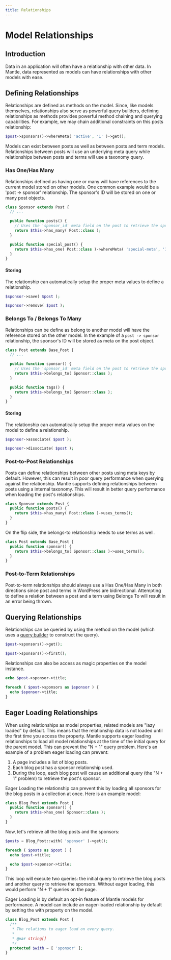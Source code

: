 ```yaml
---
title: Relationships
---
```


# Model Relationships

## Introduction

Data in an application will often have a relationship with other data. In
Mantle, data represented as models can have relationships with other models with
ease.

## Defining Relationships

Relationships are defined as methods on the model. Since, like models
themselves, relationships also serve as powerful query builders, defining
relationships as methods provides powerful method chaining and querying
capabilities. For example, we may chain additional constraints on this posts
relationship:

```php
$post->sponsors()->whereMeta( 'active', '1' )->get();
```

Models can exist between posts as well as between posts and term models.
Relationships between posts will use an underlying meta query while
relationships between posts and terms will use a taxonomy query.
### Has One/Has Many

Relationships defined as having one or many will have references to the current
model stored on other models. One common example would be a 'post -> sponsor'
relationship. The sponsor's ID will be stored on one or many post objects.

```php
class Sponsor extends Post {
  // ...

  public function posts() {
    // Uses the 'sponsor_id' meta field on the post to retrieve the sponsor.
    return $this->has_many( Post::class );
  }

  public function special_post() {
    return $this->has_one( Post::class )->whereMeta( 'special-meta', '1' );
  }
}
```

#### Storing

The relationship can automatically setup the proper meta values to define a
relationship.

```php
$sponsor->save( $post );

$sponsor->remove( $post );
```

### Belongs To / Belongs To Many

Relationships can be define as belong to another model will have the reference
stored on the other model. In the example of a  `post -> sponsor` relationship,
the sponsor's ID will be stored as meta on the post object.

```php
class Post extends Base_Post {
  // ...

  public function sponsor() {
    // Uses the 'sponsor_id' meta field on the post to retrieve the sponsor.
    return $this->belongs_to( Sponsor::class );
  }

  public function tags() {
    return $this->belongs_to( Sponsor::class );
  }
}
```

#### Storing

The relationship can automatically setup the proper meta values on the model to
define a relationship.

```php
$sponsor->associate( $post );

$sponsor->dissociate( $post );
```

### Post-to-Post Relationships

Posts can define relationships between other posts using meta keys by default.
However, this can result in poor query performance when querying against the
relationship. Mantle supports defining relationships between posts using a
internal taxonomy. This will result in better query performance when loading the
post's relationships.

```php
class Sponsor extends Post {
  public function posts() {
    return $this->has_many( Post::class )->uses_terms();
  }
}
```

On the flip side, the belongs-to relationship needs to use terms as well.

```php
class Post extends Base_Post {
  public function sponsor() {
    return $this->belongs_to( Sponsor::class )->uses_terms();
  }
}
```

### Post-to-Term Relationships

Post-to-term relationships should always use a Has One/Has Many in both
directions since post and terms in WordPress are bidirectional. Attempting to
define a relation between a post and a term using Belongs To will result in an
error being thrown.

## Querying Relationships

Relationships can be queried by using the method on the model (which uses a
[query builder](./query-builder.md) to construct the query).

```php
$post->sponsors()->get();

$post->sponsors()->first();
```

Relationships can also be access as magic properties on the model instance.

```php
echo $post->sponsor->title;

foreach ( $post->sponsors as $sponsor ) {
  echo $sponsor->title;
}
```

## Eager Loading Relationships

When using relationships as model properties, related models are "lazy loaded"
by default. This means that the relationship data is not loaded until the first
time you access the property. Mantle supports eager loading relationships to
load all model relationships at the time of the initial query for the parent
model. This can prevent the "N + 1" query problem. Here's an example of a
problem eager loading can prevent:

1. A page includes a list of blog posts.
2. Each blog post has a sponsor relationship used.
3. During the loop, each blog post will cause an additional query (the "N + 1"
   problem) to retrieve the post's sponsor.

Eager Loading the relationship can prevent this by loading all sponsors for the
blog posts in a collection at once. Here is an example model:

```php
class Blog_Post extends Post {
  public function sponsor() {
    return $this->has_one( Sponsor::class );
  }
}
```

Now, let's retrieve all the blog posts and the sponsors:

```php
$posts = Blog_Post::with( 'sponsor' )->get();

foreach ( $posts as $post ) {
  echo $post->title;

  echo $post->sponsor->title;
}
```

This loop will execute two queries: the initial query to retrieve the blog posts
and another query to retrieve the sponsors. Without eager loading, this would
perform "N + 1" queries on the page.

Eager Loading is by default an opt-in feature of Mantle models for performance.
A model can include an eager-loaded relationship by default by setting the with
property on the model.

```php
class Blog_Post extends Post {
  /**
   * The relations to eager load on every query.
   *
   * @var string[]
   */
  protected $with = [ 'sponsor' ];
}
```

